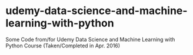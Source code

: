 # udemy-data-science-and-machine-learning-with-python
Some Code from/for Udemy Data Science and Machine Learning with Python Course (Taken/Completed in Apr. 2016)
